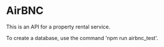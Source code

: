 # AirBNC
This is an API for a property rental service. 

To create a database, use the command 'npm run airbnc_test'. 

